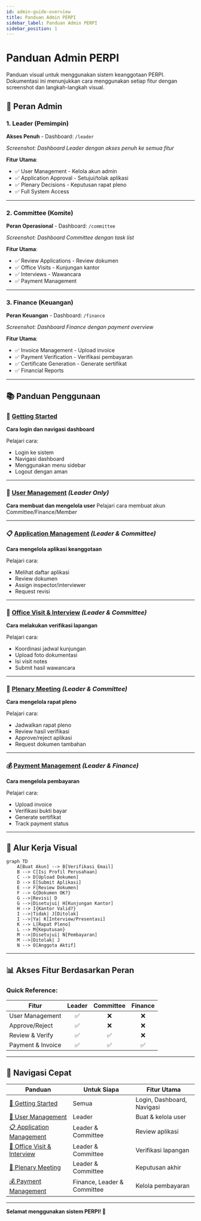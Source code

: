 ```yaml
---
id: admin-guide-overview
title: Panduan Admin PERPI
sidebar_label: Panduan Admin PERPI
sidebar_position: 1
---
```


# Panduan Admin PERPI

Panduan visual untuk menggunakan sistem keanggotaan PERPI. Dokumentasi ini menunjukkan cara menggunakan setiap fitur dengan screenshot dan langkah-langkah visual.

## 🎯 Peran Admin

### 1. Leader (Pemimpin)
**Akses Penuh** - Dashboard: `/leader`

<!-- ![Leader Dashboard](./screenshots/leader-dashboard.png) -->
*Screenshot: Dashboard Leader dengan akses penuh ke semua fitur*

**Fitur Utama**:
- ✅ User Management - Kelola akun admin
- ✅ Application Approval - Setujui/tolak aplikasi
- ✅ Plenary Decisions - Keputusan rapat pleno
- ✅ Full System Access

---

### 2. Committee (Komite)
**Peran Operasional** - Dashboard: `/committee`

<!-- ![Committee Dashboard](./screenshots/committee-dashboard.png) -->
*Screenshot: Dashboard Committee dengan task list*

**Fitur Utama**:
- ✅ Review Applications - Review dokumen
- ✅ Office Visits - Kunjungan kantor
- ✅ Interviews - Wawancara
- ✅ Payment Management

---

### 3. Finance (Keuangan)
**Peran Keuangan** - Dashboard: `/finance`

<!-- ![Finance Dashboard](./screenshots/finance-dashboard.png) -->
*Screenshot: Dashboard Finance dengan payment overview*

**Fitur Utama**:
- ✅ Invoice Management - Upload invoice
- ✅ Payment Verification - Verifikasi pembayaran
- ✅ Certificate Generation - Generate sertifikat
- ✅ Financial Reports

---

## 📚 Panduan Penggunaan

### 🚀 [Getting Started](./01-getting-started.md)
**Cara login dan navigasi dashboard**

<!-- ![Login Page](./screenshots/login-page.png) -->

Pelajari cara:
- Login ke sistem
- Navigasi dashboard
- Menggunakan menu sidebar
- Logout dengan aman

---

### 👥 [User Management](../tutorial-autentikasi-perpi#pembuatan-pengguna-oleh-leader) *(Leader Only)*
**Cara membuat dan mengelola user**
Pelajari cara membuat akun Committee/Finance/Member

---

### 📋 [Application Management](./02-application-management.md) *(Leader & Committee)*
**Cara mengelola aplikasi keanggotaan**

Pelajari cara:
- Melihat daftar aplikasi
- Review dokumen
- Assign inspector/interviewer
- Request revisi

---

### 🏢 [Office Visit & Interview](./03-office-visit-interview.md) *(Leader & Committee)*
**Cara melakukan verifikasi lapangan**

Pelajari cara:
- Koordinasi jadwal kunjungan
- Upload foto dokumentasi
- Isi visit notes
- Submit hasil wawancara

---

### 🎪 [Plenary Meeting](./04-plenary-meeting.md) *(Leader & Committee)*
**Cara mengelola rapat pleno**

Pelajari cara:
- Jadwalkan rapat pleno
- Review hasil verifikasi
- Approve/reject aplikasi
- Request dokumen tambahan

---

### 💰 [Payment Management](./05-payment-management.md) *(Leader & Finance)*
**Cara mengelola pembayaran**

Pelajari cara:
- Upload invoice
- Verifikasi bukti bayar
- Generate sertifikat
- Track payment status

---

## 🔄 Alur Kerja Visual
```mermaid
graph TD
    A[Buat Akun] --> B[Verifikasi Email]
    B --> C[Isi Profil Perusahaan]
    C --> D[Upload Dokumen]
    D --> E[Submit Aplikasi]
    E --> F[Review Dokumen]
    F --> G{Dokumen OK?}
    G -->|Revisi| D
    G -->|Disetujui| H[Kunjungan Kantor]
    H --> I{Kantor Valid?}
    I -->|Tidak| J[Ditolak]
    I -->|Ya| K[Interview/Presentasi]
    K --> L[Rapat Pleno]
    L --> M{Keputusan}
    M -->|Disetujui| N[Pembayaran]
    M -->|Ditolak| J
    N --> O[Anggota Aktif]
```

---

## 📊 Akses Fitur Berdasarkan Peran

### Quick Reference:

| Fitur | Leader | Committee | Finance |
|-------|:------:|:---------:|:-------:|
| User Management | ✅ | ❌ | ❌ |
| Approve/Reject | ✅ | ❌ | ❌ |
| Review & Verify | ✅ | ✅ | ❌ |
| Payment & Invoice | ✅ | ✅ | ✅ |

---

## 📱 Navigasi Cepat

| Panduan | Untuk Siapa | Fitur Utama |
|---------|-------------|-------------|
| [🚀 Getting Started](./01-getting-started.md) | Semua | Login, Dashboard, Navigasi |
| [👥 User Management](../tutorial-autentikasi-perpi#pembuatan-pengguna-oleh-leader) | Leader | Buat & kelola user |
| [📋 Application Management](./02-application-management.md) | Leader & Committee | Review aplikasi |
| [🏢 Office Visit & Interview](./03-office-visit-interview.md) | Leader & Committee | Verifikasi lapangan |
| [🎪 Plenary Meeting](./04-plenary-meeting.md) | Leader & Committee | Keputusan akhir |
| [💰 Payment Management](./05-payment-management.md) | Finance, Leader & Committee | Kelola pembayaran |

---

**Selamat menggunakan sistem PERPI! 🎉**